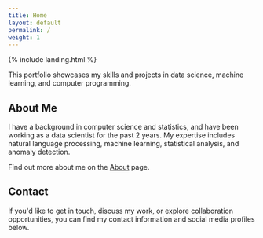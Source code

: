 ```yaml
---
title: Home
layout: default
permalink: /
weight: 1
---
```


{% include landing.html %}

This portfolio showcases my skills and projects in data science, machine learning, and computer programming.

## About Me

I have a background in computer science and statistics, and have been working as a data scientist for the past 2 years. My expertise includes natural language processing, machine learning, statistical analysis, and anomaly detection.

Find out more about me on the [About](/about/) page.

## Contact

If you'd like to get in touch, discuss my work, or explore collaboration opportunities, you can find my contact information and social media profiles below.
